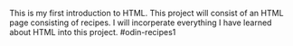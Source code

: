 This is my first introduction to HTML.
 This project will consist of an HTML page consisting of recipes. 
 I will incorperate everything I have learned about HTML into this project. #odin-recipes1
 